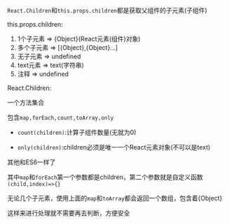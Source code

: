 `React.Children`和`this.props.children`都是获取父组件的子元素(子组件)

this.props.children:
1. 1个子元素  => {Object}(React元素(组件)对象)
2. 多个子元素 => [{Object},{Object}...]
3. 无子元素   => undefined
4. text元素   => text(字符串)
5. 注释       => undefined

React.Children:

一个方法集合

包含`map,forEach,count,toArray,only`

* `count(children)`:计算子组件数量(无就为0)

* `only(children)`:children必须是唯一一个React元素对象(不可以是text)

其他和ES6一样了

其中`map`和`forEach`第一个参数都是children，第二个参数就是自定义函数`(child,index)=>{}`

无论几个子元素，使用上面的`map`和`toArray`都会返回一个数组，包含着{Object}

这样来进行处理就不需要再去判断，方便安全








